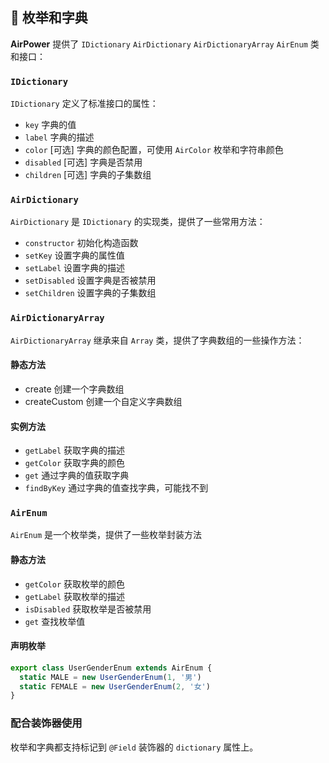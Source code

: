 ## 📖 枚举和字典

**AirPower** 提供了 `IDictionary` `AirDictionary` `AirDictionaryArray` `AirEnum`  类和接口：

### `IDictionary`

`IDictionary` 定义了标准接口的属性：

- `key` 字典的值
- `label` 字典的描述
- `color` [可选] 字典的颜色配置，可使用 `AirColor` 枚举和字符串颜色
- `disabled` [可选] 字典是否禁用
- `children` [可选] 字典的子集数组

### `AirDictionary`

`AirDictionary` 是 `IDictionary` 的实现类，提供了一些常用方法：

- `constructor` 初始化构造函数
- `setKey` 设置字典的属性值
- `setLabel` 设置字典的描述
- `setDisabled` 设置字典是否被禁用
- `setChildren` 设置字典的子集数组

### `AirDictionaryArray`

`AirDictionaryArray` 继承来自 `Array` 类，提供了字典数组的一些操作方法：

#### 静态方法

- create 创建一个字典数组
- createCustom 创建一个自定义字典数组

#### 实例方法

- `getLabel` 获取字典的描述
- `getColor` 获取字典的颜色
- `get` 通过字典的值获取字典
- `findByKey` 通过字典的值查找字典，可能找不到

### `AirEnum`

`AirEnum` 是一个枚举类，提供了一些枚举封装方法

#### 静态方法

- `getColor` 获取枚举的颜色
- `getLabel` 获取枚举的描述
- `isDisabled` 获取枚举是否被禁用
- `get` 查找枚举值

#### 声明枚举

```typescript
export class UserGenderEnum extends AirEnum {
  static MALE = new UserGenderEnum(1, '男')
  static FEMALE = new UserGenderEnum(2, '女')
}
```

### 配合装饰器使用

枚举和字典都支持标记到 `@Field` 装饰器的 `dictionary` 属性上。
